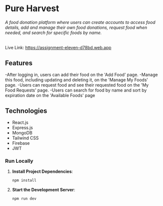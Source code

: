 # Pure Harvest
###### A food donation platform where users can create accounts to access food details, add and manage their own food donations, request food when needed, and search for specific foods by name.

Live Link: https://assignment-eleven-d78bd.web.app

## Features

-After logging in, users can add their food on the 'Add Food' page.
-Manage this food, including updating and deleting it, on the 'Manage My Foods' page.
-Users can request food and see their requested food on the 'My Food Requests' page.
-Users can search for food by name and sort by expiration date on the 'Available Foods' page

## Technologies

- React.js
- Express.js
- MongoDB
- Tailwind CSS
- Firebase
- JWT

### Run Locally

1. **Install Project Dependencies**:
   ```sh
   npm install
2. **Start the Development Server**:
    ```sh
    npm run dev
